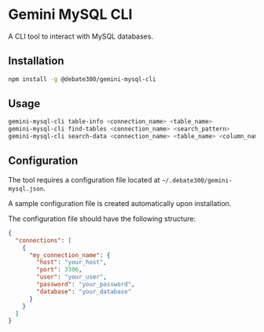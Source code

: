 # Gemini MySQL CLI

A CLI tool to interact with MySQL databases.

## Installation

```bash
npm install -g @debate300/gemini-mysql-cli
```

## Usage

```bash
gemini-mysql-cli table-info <connection_name> <table_name>
gemini-mysql-cli find-tables <connection_name> <search_pattern>
gemini-mysql-cli search-data <connection_name> <table_name> <column_name> <search_value>
```

## Configuration

The tool requires a configuration file located at `~/.debate300/gemini-mysql.json`.

A sample configuration file is created automatically upon installation.

The configuration file should have the following structure:

```json
{
  "connections": [
    {
      "my_connection_name": {
        "host": "your_host",
        "port": 3306,
        "user": "your_user",
        "password": "your_password",
        "database": "your_database"
      }
    }
  ]
}
```
